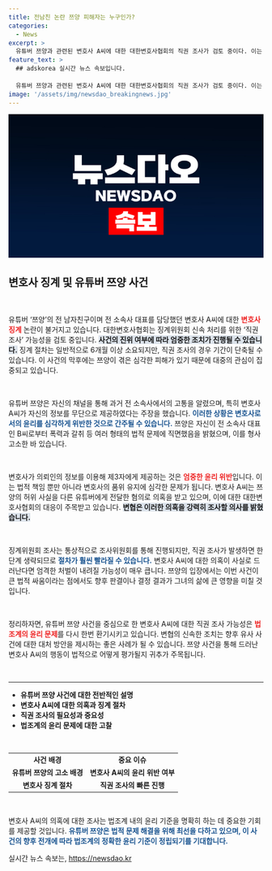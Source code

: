 ```yaml
---
title: 전남친 논란 쯔양 피해자는 누구인가?
categories:
  - News
excerpt: >
  유튜버 쯔양과 관련된 변호사 A씨에 대한 대한변호사협회의 직권 조사가 검토 중이다. 이는 과거 소속사 대표와의 연관과 함께 변호사 윤리 위반 의혹으로, 사건의 긴급성과 파장을 더욱 높이고 있다. 클릭해 상세를 확인하세요!
feature_text: >
  ## adskorea 실시간 뉴스 속보입니다.

  유튜버 쯔양과 관련된 변호사 A씨에 대한 대한변호사협회의 직권 조사가 검토 중이다. 이는 과거 소속사 대표와의 연관과 함께 변호사 윤리 위반 의혹으로, 사건의 긴급성과 파장을 더욱 높이고 있다. 클릭해 상세를 확인하세요!
image: '/assets/img/newsdao_breakingnews.jpg'
---
```


<p><img src="/assets/img/newsdao_breakingnews.jpg" alt="adskorea 속보" /></p>

<h2 data-ke-size="size26">변호사 징계 및 유튜버 쯔양 사건</h2>

<p data-ke-size="size16">&nbsp;</p>

<p>유튜버 ‘쯔양’의 전 남자친구이며 전 소속사 대표를 담당했던 변호사 A씨에 대한 <b><span style="color: #ee2323;">변호사 징계</span></b> 논란이 불거지고 있습니다. 대한변호사협회는 징계위원회 신속 처리를 위한 ‘직권 조사’ 가능성을 검토 중입니다. <b><span style="background-color: #21538527;">사건의 진위 여부에 따라 엄중한 조치가 진행될 수 있습니다.</span></b> 징계 절차는 일반적으로 6개월 이상 소요되지만, 직권 조사의 경우 기간이 단축될 수 있습니다. 이 사건의 막후에는 쯔양이 겪은 심각한 피해가 있기 때문에 대중의 관심이 집중되고 있습니다. </p>

<p data-ke-size="size16">&nbsp;</p>

<p>유튜버 쯔양은 자신의 채널을 통해 과거 전 소속사에서의 고통을 알렸으며, 특히 변호사 A씨가 자신의 정보를 무단으로 제공하였다는 주장을 했습니다. <b><span style="color: #1a5490;">이러한 상황은 변호사로서의 윤리를 심각하게 위반한 것으로 간주될 수 있습니다.</span></b> 쯔양은 자신이 전 소속사 대표인 B씨로부터 폭력과 갈취 등 여러 형태의 법적 문제에 직면했음을 밝혔으며, 이를 형사 고소한 바 있습니다.</p>

<p data-ke-size="size16">&nbsp;</p>

<p>변호사가 의뢰인의 정보를 이용해 제3자에게 제공하는 것은 <b><span style="color: #ee2323;">엄중한 윤리 위반</span></b>입니다. 이는 법적 책임 뿐만 아니라 변호사의 품위 유지에 심각한 문제가 됩니다. 변호사 A씨는 쯔양의 허위 사실을 다른 유튜버에게 전달한 혐의로 의혹을 받고 있으며, 이에 대한 대한변호사협회의 대응이 주목받고 있습니다. <b><span style="background-color: #21538527;">변협은 이러한 의혹을 강력히 조사할 의사를 밝혔습니다.</span></b></p>

<p data-ke-size="size16">&nbsp;</p>

<p>징계위원회 조사는 통상적으로 조사위원회를 통해 진행되지만, 직권 조사가 발생하면 한 단계 생략되므로 <b><span style="color: #1a5490;">절차가 훨씬 빨라질 수 있습니다.</span></b> 변호사 A씨에 대한 의혹이 사실로 드러난다면 엄격한 처벌이 내려질 가능성이 매우 큽니다. 쯔양의 입장에서는 이번 사건이 큰 법적 싸움이라는 점에서도 향후 판결이나 결정 결과가 그녀의 삶에 큰 영향을 미칠 것입니다.</p>

<p data-ke-size="size16">&nbsp;</p>

<p>정리하자면, 유튜버 쯔양 사건을 중심으로 한 변호사 A씨에 대한 직권 조사 가능성은 <b><span style="color: #ee2323;">법조계의 윤리 문제</span></b>를 다시 한번 환기시키고 있습니다. 변협의 신속한 조치는 향후 유사 사건에 대한 대처 방안을 제시하는 좋은 사례가 될 수 있습니다. 쯔양 사건을 통해 드러난 변호사 A씨의 행동이 법적으로 어떻게 평가될지 귀추가 주목됩니다. </p>

<p data-ke-size="size16">&nbsp;</p>

<hr />

<ul>
  <li><b>유튜버 쯔양 사건에 대한 전반적인 설명</b></li>
  <li><b>변호사 A씨에 대한 의혹과 징계 절차</b></li>
  <li><b>직권 조사의 필요성과 중요성</b></li>
  <li><b>법조계의 윤리 문제에 대한 고찰</b></li>
</ul>

<p data-ke-size="size16">&nbsp;</p>

<table style="width: 100%;">
  <tbody>
    <tr>
      <td style="text-align: center; height: 17px;"><b>사건 배경</b></td>
      <td style="text-align: center; height: 17px;"><b>중요 이슈</b></td>
    </tr>
    <tr>
      <td style="text-align: center; height: 17px;"><b>유튜버 쯔양의 고소 배경</b></td>
      <td style="text-align: center; height: 17px;"><b>변호사 A씨의 윤리 위반 여부</b></td>
    </tr>
    <tr>
      <td style="text-align: center; height: 17px;"><b>변호사 징계 절차</b></td>
      <td style="text-align: center; height: 17px;"><b>직권 조사의 빠른 진행</b></td>
    </tr>
  </tbody>
</table>

<p data-ke-size="size16">&nbsp;</p>

<p>변호사 A씨의 의혹에 대한 조사는 법조계 내의 윤리 기준을 명확히 하는 데 중요한 기회를 제공할 것입니다. <b><span style="color: #1a5490;">유튜버 쯔양은 법적 문제 해결을 위해 최선을 다하고 있으며, 이 사건의 향후 전개에 따라 법조계의 정확한 윤리 기준이 정립되기를 기대합니다.</span></b></p>
실시간 뉴스 속보는, <a href="https://newsdao.kr" rel="dofollow">https://newsdao.kr</a>


